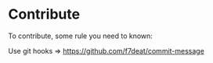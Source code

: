 # Contribute

To contribute, some rule you need to known:

Use git hooks => https://github.com/f7deat/commit-message
